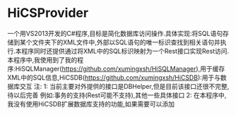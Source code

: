 # HiCSProvider
一个用VS2013开发的C#程序,目标是简化数据库访问操作.具体实现:将SQL语句存储到某个文件夹下的XML文件中,外部以SQL语句的唯一标识查找到相关语句并执行.本程序同时还提供通过将XML中的SQL标识映射为一个Rest接口实现Rest访问.
本程序中,我使用到了我的程序:HiSQLManager(https://github.com/xumingxsh/HiSQLManager),用于缓存XML中的SQL信息,HiCSDB(https://github.com/xumingxsh/HiCSDB):用于与数据库交互
注:
1: 当前主要对外提供的接口是DBHelper,但是目前该接口还很不完整,待以后完善
例如:事务的支持(Rest可能不支持),其他一些具体接口
2: 在本程序中,我没有使用HiCSDB扩展数据库支持的功能,如果需要可以添加

